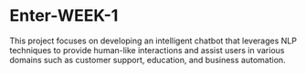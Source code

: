 # Enter-WEEK-1
This project focuses on developing an intelligent chatbot that leverages NLP techniques to provide human-like interactions and assist users in various domains such as customer support, education, and business automation.
